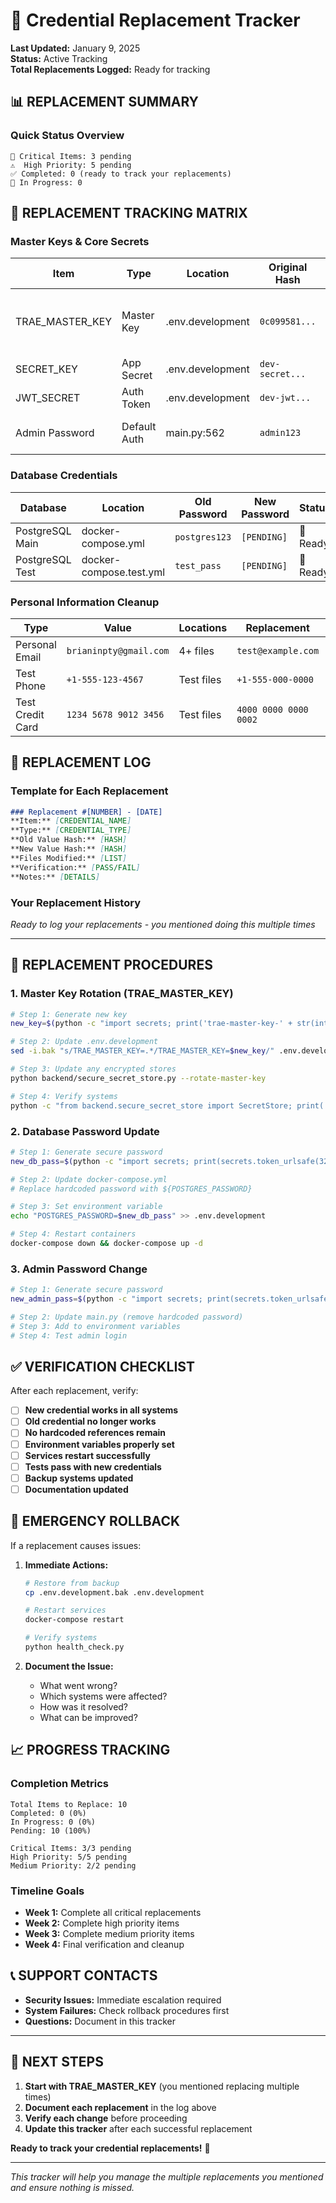 # 🔄 Credential Replacement Tracker

**Last Updated:** January 9, 2025  
**Status:** Active Tracking  
**Total Replacements Logged:** Ready for tracking

## 📊 REPLACEMENT SUMMARY

### Quick Status Overview
```
🚨 Critical Items: 3 pending
⚠️  High Priority: 5 pending  
✅ Completed: 0 (ready to track your replacements)
🔄 In Progress: 0
```

## 🎯 REPLACEMENT TRACKING MATRIX

### Master Keys & Core Secrets

| Item | Type | Location | Original Hash | New Hash | Status | Date | Notes |
|------|------|----------|---------------|----------|--------|------|-------|
| TRAE_MASTER_KEY | Master Key | .env.development | `0c099581...` | `[PENDING]` | 🔄 Ready | - | **YOU MENTIONED REPLACING MULTIPLE TIMES** |
| SECRET_KEY | App Secret | .env.development | `dev-secret...` | `[PENDING]` | 🔄 Ready | - | Development environment |
| JWT_SECRET | Auth Token | .env.development | `dev-jwt...` | `[PENDING]` | 🔄 Ready | - | Authentication system |
| Admin Password | Default Auth | main.py:562 | `admin123` | `[PENDING]` | 🚨 Critical | - | **IMMEDIATE REPLACEMENT NEEDED** |

### Database Credentials

| Database | Location | Old Password | New Password | Status | Date | Notes |
|----------|----------|--------------|--------------|--------|------|-------|
| PostgreSQL Main | docker-compose.yml | `postgres123` | `[PENDING]` | 🔄 Ready | - | Move to env var |
| PostgreSQL Test | docker-compose.test.yml | `test_pass` | `[PENDING]` | 🔄 Ready | - | Test environment |

### Personal Information Cleanup

| Type | Value | Locations | Replacement | Status | Date | Notes |
|------|-------|-----------|-------------|--------|------|-------|
| Personal Email | `brianinpty@gmail.com` | 4+ files | `test@example.com` | 🔄 Ready | - | Multiple occurrences |
| Test Phone | `+1-555-123-4567` | Test files | `+1-555-000-0000` | 🔄 Ready | - | Sanitize test data |
| Test Credit Card | `1234 5678 9012 3456` | Test files | `4000 0000 0000 0002` | 🔄 Ready | - | Use test card numbers |

## 📝 REPLACEMENT LOG

### Template for Each Replacement
```markdown
### Replacement #[NUMBER] - [DATE]
**Item:** [CREDENTIAL_NAME]  
**Type:** [CREDENTIAL_TYPE]  
**Old Value Hash:** [HASH]  
**New Value Hash:** [HASH]  
**Files Modified:** [LIST]  
**Verification:** [PASS/FAIL]  
**Notes:** [DETAILS]
```

### Your Replacement History
*Ready to log your replacements - you mentioned doing this multiple times*

---

## 🔧 REPLACEMENT PROCEDURES

### 1. Master Key Rotation (TRAE_MASTER_KEY)
```bash
# Step 1: Generate new key
new_key=$(python -c "import secrets; print('trae-master-key-' + str(int(__import__('time').time())) + '-' + secrets.token_hex(16))")

# Step 2: Update .env.development
sed -i.bak "s/TRAE_MASTER_KEY=.*/TRAE_MASTER_KEY=$new_key/" .env.development

# Step 3: Update any encrypted stores
python backend/secure_secret_store.py --rotate-master-key

# Step 4: Verify systems
python -c "from backend.secure_secret_store import SecretStore; print('✅ Key rotation successful' if SecretStore().verify_master_key() else '❌ Key rotation failed')"
```

### 2. Database Password Update
```bash
# Step 1: Generate secure password
new_db_pass=$(python -c "import secrets; print(secrets.token_urlsafe(32))")

# Step 2: Update docker-compose.yml
# Replace hardcoded password with ${POSTGRES_PASSWORD}

# Step 3: Set environment variable
echo "POSTGRES_PASSWORD=$new_db_pass" >> .env.development

# Step 4: Restart containers
docker-compose down && docker-compose up -d
```

### 3. Admin Password Change
```bash
# Step 1: Generate secure password
new_admin_pass=$(python -c "import secrets; print(secrets.token_urlsafe(16))")

# Step 2: Update main.py (remove hardcoded password)
# Step 3: Add to environment variables
# Step 4: Test admin login
```

## ✅ VERIFICATION CHECKLIST

After each replacement, verify:

- [ ] **New credential works in all systems**
- [ ] **Old credential no longer works**
- [ ] **No hardcoded references remain**
- [ ] **Environment variables properly set**
- [ ] **Services restart successfully**
- [ ] **Tests pass with new credentials**
- [ ] **Backup systems updated**
- [ ] **Documentation updated**

## 🚨 EMERGENCY ROLLBACK

If a replacement causes issues:

1. **Immediate Actions:**
   ```bash
   # Restore from backup
   cp .env.development.bak .env.development
   
   # Restart services
   docker-compose restart
   
   # Verify systems
   python health_check.py
   ```

2. **Document the Issue:**
   - What went wrong?
   - Which systems were affected?
   - How was it resolved?
   - What can be improved?

## 📈 PROGRESS TRACKING

### Completion Metrics
```
Total Items to Replace: 10
Completed: 0 (0%)
In Progress: 0 (0%)
Pending: 10 (100%)

Critical Items: 3/3 pending
High Priority: 5/5 pending
Medium Priority: 2/2 pending
```

### Timeline Goals
- **Week 1:** Complete all critical replacements
- **Week 2:** Complete high priority items
- **Week 3:** Complete medium priority items
- **Week 4:** Final verification and cleanup

## 📞 SUPPORT CONTACTS

- **Security Issues:** Immediate escalation required
- **System Failures:** Check rollback procedures first
- **Questions:** Document in this tracker

---

## 🔄 NEXT STEPS

1. **Start with TRAE_MASTER_KEY** (you mentioned replacing multiple times)
2. **Document each replacement** in the log above
3. **Verify each change** before proceeding
4. **Update this tracker** after each successful replacement

**Ready to track your credential replacements!** 🚀

---

*This tracker will help you manage the multiple replacements you mentioned and ensure nothing is missed.*